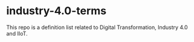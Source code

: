 # industry-4.0-terms
This repo is a definition list related to Digital Transformation, Industry 4.0 and IIoT.
